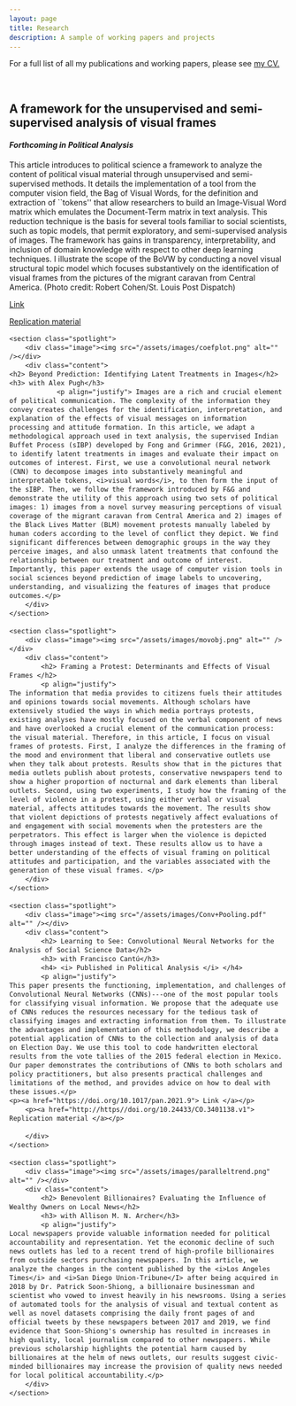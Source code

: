 ```yaml
---
layout: page
title: Research
description: A sample of working papers and projects
---
```


<p>For a full list of all my publications and working papers, please see <a href="/02cv" class="link">my CV.</a></p>
<section>
<section class="spotlight">
		<div class="image"><img src="/assets/images/ferguson10_kp.jpg" alt="" /></div>
		<div class="content">
			<h2>A framework for the unsupervised and semi-supervised analysis of visual frames</h2>
			<h4> <i> Forthcoming in Political Analysis </i> </h4>
			<p> This article introduces to political science a framework to analyze the content of political visual material through unsupervised and semi-supervised methods. It details the implementation of a tool from the computer vision field, the Bag of Visual Words, for the definition and extraction of ``tokens'' that allow researchers to build an Image-Visual Word matrix which emulates the Document-Term matrix in text analysis. This reduction technique is the basis for several tools familiar to social scientists, such as topic models, that permit exploratory, and semi-supervised analysis of images. The framework has gains in transparency, interpretability, and inclusion of domain knowledge with respect to other deep learning techniques. I illustrate the scope of the BoVW by conducting a novel visual structural topic model which focuses substantively on the identification of visual frames from the pictures of the migrant caravan from Central America. <span style="color: ##DCDCDC">(Photo credit: Robert Cohen/St. Louis Post Dispatch)</span></p>
		<p><a href="https://www.cambridge.org/core/journals/political-analysis/article/framework-for-the-unsupervised-and-semisupervised-analysis-of-visual-frames/2D96F6C3C8C6DEAA3F4B5B2115E870AF"> Link </a></p>
		<p><a href="https://doi.org/10.24433/CO.1204365.v1"> Replication material </a></p>
		</div>
	</section>

	<section class="spotlight">
		<div class="image"><img src="/assets/images/coefplot.png" alt="" /></div>
		<div class="content">
	<h2> Beyond Prediction: Identifying Latent Treatments in Images</h2>
	<h3> with Alex Pugh</h3>
				<p align="justify"> Images are a rich and crucial element of political communication. The complexity of the information they convey creates challenges for the identification, interpretation, and explanation of the effects of visual messages on information processing and attitude formation. In this article, we adapt a methodological approach used in text analysis, the supervised Indian Buffet Process (sIBP) developed by Fong and Grimmer (F&G, 2016, 2021), to identify latent treatments in images and evaluate their impact on outcomes of interest. First, we use a convolutional neural network (CNN) to decompose images into substantively meaningful and interpretable tokens, <i>visual words</i>, to then form the input of the sIBP. Then, we follow the framework introduced by F&G and  demonstrate the utility of this approach using two sets of political images: 1) images from a novel survey measuring perceptions of visual coverage of the migrant caravan from Central America and 2) images of the Black Lives Matter (BLM) movement protests manually labeled by human coders according to the level of conflict they depict. We find significant differences between demographic groups in the way they perceive images, and also unmask latent treatments that confound the relationship between our treatment and outcome of interest. Importantly, this paper extends the usage of computer vision tools in social sciences beyond prediction of image labels to uncovering, understanding, and visualizing the features of images that produce outcomes.</p>
		</div>
	</section>
	
	<section class="spotlight">
		<div class="image"><img src="/assets/images/movobj.png" alt="" /></div>
		<div class="content">
			<h2> Framing a Protest: Determinants and Effects of Visual Frames </h2>
			<p align="justify">
	The information that media provides to citizens fuels their attitudes and opinions towards social movements. Although scholars have extensively studied the ways in which media portrays protests, existing analyses have mostly focused on the verbal component of news and have overlooked a crucial element of the communication process: the visual material. Therefore, in this article, I focus on visual frames of protests. First, I analyze the differences in the framing of the mood and environment that liberal and conservative outlets use when they talk about protests. Results show that in the pictures that media outlets publish about protests, conservative newspapers tend to show a higher proportion of nocturnal and dark elements than liberal outlets. Second, using two experiments, I study how the framing of the level of violence in a protest, using either verbal or visual material, affects attitudes towards the movement. The results show that violent depictions of protests negatively affect evaluations of and engagement with social movements when the protesters are the perpetrators. This effect is larger when the violence is depicted through images instead of text. These results allow us to have a better understanding of the effects of visual framing on political attitudes and participation, and the variables associated with the generation of these visual frames. </p>
		</div>
	</section>
	
	<section class="spotlight">
		<div class="image"><img src="/assets/images/Conv+Pooling.pdf" alt="" /></div>
		<div class="content">
			<h2> Learning to See: Convolutional Neural Networks for the Analysis of Social Science Data</h2>
			<h3> with Francisco Cantú</h3>
			<h4> <i> Published in Political Analysis </i> </h4>
			<p align="justify">
	This paper presents the functioning, implementation, and challenges of Convolutional Neural Networks (CNNs)---one of the most popular tools for classifying visual information. We propose that the adequate use of CNNs reduces the resources necessary for the tedious task of classifying images and extracting information from them. To illustrate the advantages and implementation of this methodology, we describe a potential application of CNNs to the collection and analysis of data on Election Day. We use this tool to code handwritten electoral results from the vote tallies of the 2015 federal election in Mexico. Our paper demonstrates the contributions of CNNs to both scholars and policy practitioners, but also presents practical challenges and limitations of the method, and provides advice on how to deal with these issues.</p>
	<p><a href="https://doi.org/10.1017/pan.2021.9"> Link </a></p>
 		<p><a href="http://https//doi.org/10.24433/CO.3401138.v1"> Replication material </a></p>

		</div>
	</section>
	
	<section class="spotlight">
		<div class="image"><img src="/assets/images/paralleltrend.png" alt="" /></div>
		<div class="content">
			<h2> Benevolent Billionaires? Evaluating the Influence of Wealthy Owners on Local News</h2>
			<h3> with Allison M. N. Archer</h3>
			<p align="justify">
	Local newspapers provide valuable information needed for political accountability and representation. Yet the economic decline of such news outlets has led to a recent trend of high-profile billionaires from outside sectors purchasing newspapers. In this article, we analyze the changes in the content published by the <i>Los Angeles Times</i> and <i>San Diego Union-Tribune</I> after being acquired in 2018 by Dr. Patrick Soon-Shiong, a billionaire businessman and scientist who vowed to invest heavily in his newsrooms. Using a series of automated tools for the analysis of visual and textual content as well as novel datasets comprising the daily front pages of and official tweets by these newspapers between 2017 and 2019, we find evidence that Soon-Shiong's ownership has resulted in increases in high quality, local journalism compared to other newspapers. While previous scholarship highlights the potential harm caused by billionaires at the helm of news outlets, our results suggest civic-minded billionaires may increase the provision of quality news needed for local political accountability.</p>
		</div>
	</section>
</section>

